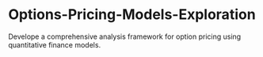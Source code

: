 # Options-Pricing-Models-Exploration
Develope a comprehensive analysis framework for option pricing using quantitative finance models.

